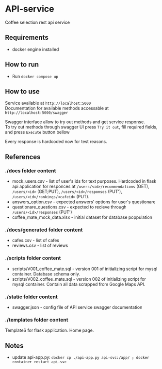 # API-service
 Coffee selection rest api service

## Requirements
* docker engine installed

## How to run

* Run `docker compose up`

## How to use

Service available at `http://localhost:5000`  
Documentation for available methods accessable at `http://localhost:5000/swagger`  

Swagger interface allow to try out methods and get service response.  
To try out methods through swagger UI press `Try it out`, fill required fields, and press `Execute` button bellow  

Every response is hardcoded now for test reasons.

## References

### ./docs folder content

* mock_users.csv - list of user's ids for text purposes. Hardcoded in flask api application for responces at `/users/<id>/recommendations` (GET), `/users/<id>` (GET;PUT), `/users/<id>/responses` (PUT'), `/users/<id>/rankings/<cafeid>` (PUT).
* answers_option.csv - expected answers' options for user's questionare
* questionare_questions.csv - expected to recieve through `/users/<id>/responses` (PUT')
* coffee_mate_mock_data.xlsx - initial dataset for database poppulation

### ./docs/generated folder content

* cafes.csv - list of cafes
* reviews.csv - list of reviews

### ./scripts folder content

* scripts/V001_coffee_mate.sql - version 001 of initializing script for mysql container. Database schema only. 
* scripts/V002_coffee_mate.sql - version 002 of initializing script for mysql container. Contain all data scrapped from Google Maps API.

### ./static folder content

* swagger.json - config file of API service swagger documentation

### ./templates folder content

TemplateS for flask application. Home page.

## Notes

* update api-app.py:
  `docker cp ./api-app.py api-svc:/app/ ; docker container restart api-svc`

